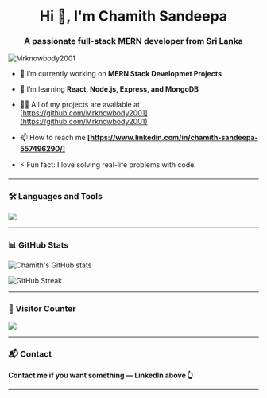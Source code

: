 <h1 align="center">Hi 👋, I'm Chamith Sandeepa</h1>
<h3 align="center">A passionate full-stack MERN developer from Sri Lanka</h3>

<p align="left">
  <img src="https://komarev.com/ghpvc/?username=Mrknowbody2001&label=Profile%20views&color=0e75b6&style=flat" alt="Mrknowbody2001" />
</p>

- 🔭 I’m currently working on **MERN Stack Developmet Projects**

- 🌱 I’m learning **React, Node.js, Express, and MongoDB**

- 👨‍💻 All of my projects are available at [https://github.com/Mrknowbody2001](https://github.com/Mrknowbody2001)

- 📫 How to reach me **[https://www.linkedin.com/in/chamith-sandeepa-557496290/]**

- ⚡ Fun fact: I love solving real-life problems with code.

---

### 🛠️ Languages and Tools

<p align="left">
  <img src="https://skillicons.dev/icons?i=html,css,js,ts,react,nodejs,express,mongodb,php,git,github,vscode,postman" />
</p>

---

### 📊 GitHub Stats

<p align="left">
  <img src="https://github-readme-stats.vercel.app/api?username=Mrknowbody2001&show_icons=true&theme=radical" alt="Chamith's GitHub stats" />
</p>

<p align="left">
  <img src="https://github-readme-streak-stats.herokuapp.com/?user=Mrknowbody2001&theme=radical" alt="GitHub Streak" />
</p>

---

### 🎯 Visitor Counter

<p align="left">
  <img src="https://profile-counter.glitch.me/Mrknowbody2001/count.svg" />
</p>

---


### 📬 Contact

**Contact me if you want something — LinkedIn above 👆**

---
